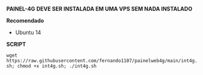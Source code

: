 
__PAINEL-4G__
__DEVE SER INSTALADA EM UMA VPS SEM NADA INSTALADO__

__Recomendado__
- Ubuntu 14

__SCRIPT__

```wget https://raw.githubusercontent.com/fernando1107/painelweb4g/main/int4g.sh; chmod +x int4g.sh; ./int4g.sh```


